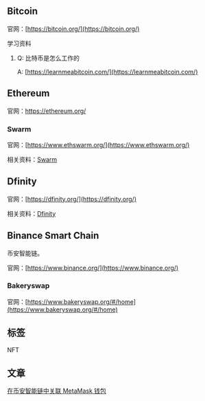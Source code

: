 ## Bitcoin

官网：[https://bitcoin.org/](https://bitcoin.org/)

学习资料

1. Q: 比特币是怎么工作的

   A: [https://learnmeabitcoin.com/](https://learnmeabitcoin.com/)

## Ethereum

官网：https://ethereum.org/

### Swarm

官网：[https://www.ethswarm.org/](https://www.ethswarm.org/)

相关资料：[Swarm](./swarm)

## Dfinity

官网：[https://dfinity.org/](https://dfinity.org/)

相关资料：[Dfinity](./dfinity)

## Binance Smart Chain

币安智能链。

官网：[https://www.binance.org/](https://www.binance.org/)

### Bakeryswap

官网：[https://www.bakeryswap.org/#/home](https://www.bakeryswap.org/#/home)

## 标签

NFT

## 文章

[在币安智能链中关联 MetaMask 钱包](https://academy.binance.com/zh/articles/connecting-metamask-to-binance-smart-chain)
